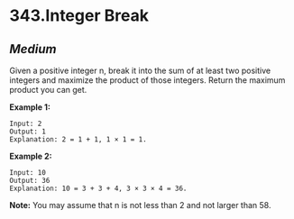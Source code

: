 343.Integer Break
==========

*Medium*
----------

Given a positive integer n, break it into the sum of at least two positive integers and maximize the product of those integers. Return the maximum product you can get.

**Example 1:**

    Input: 2
    Output: 1
    Explanation: 2 = 1 + 1, 1 × 1 = 1.

**Example 2:**

    Input: 10
    Output: 36
    Explanation: 10 = 3 + 3 + 4, 3 × 3 × 4 = 36.

**Note:** You may assume that n is not less than 2 and not larger than 58.